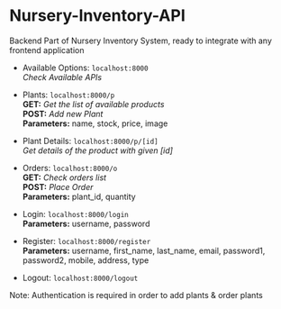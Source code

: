# Nursery-Inventory-API
Backend Part of Nursery Inventory System, ready to integrate with any frontend application
- Available Options: <code>localhost:8000</code><br>
<i>Check Available APIs</i>
- Plants: <code>localhost:8000/p</code><br>
<b>GET:</b> <i>Get the list of available products</i><br>
<b>POST:</b> <i>Add new Plant</i><br>
<b>Parameters:</b> name, stock, price, image<br>
- Plant Details: <code>localhost:8000/p/[id]</code><br>
<i>Get details of the product with given [id]</i><br>
- Orders: <code>localhost:8000/o</code><br>
<b>GET:</b> <i>Check orders list</i><br>
<b>POST:</b> <i>Place Order</i><br>
<b>Parameters:</b> plant_id, quantity<br>

- Login: <code>localhost:8000/login</code><br>
<b>Parameters:</b>
username, password<br>
- Register: <code>localhost:8000/register</code><br>
<b>Parameters:</b>
username, first_name, last_name, email, password1, password2, mobile, address, type<br>
- Logout: <code>localhost:8000/logout</code>

Note: Authentication is required in order to add plants & order plants
